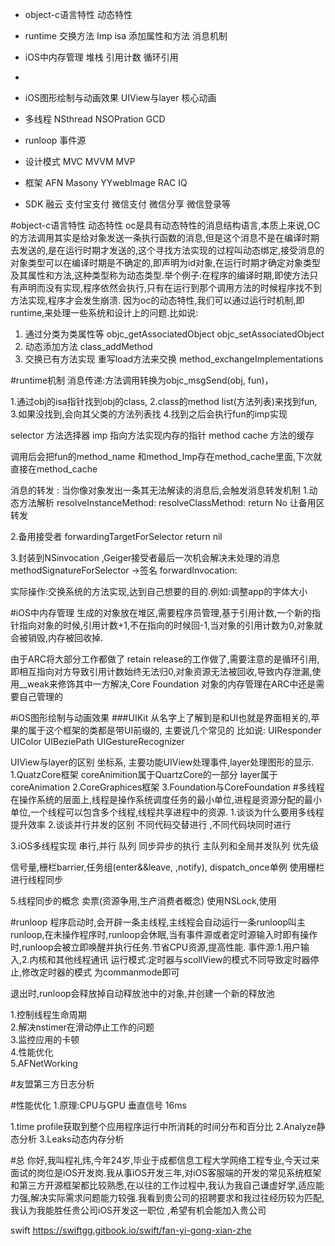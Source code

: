 * object-c语言特性 动态特性
* runtime  交换方法 Imp isa 添加属性和方法 消息机制

* iOS中内存管理 堆栈 引用计数 循环引用 
* 
* iOS图形绘制与动画效果 UIView与layer  核心动画

* 多线程 NSthread NSOPration GCD 
* runloop  事件源

* 设计模式  MVC MVVM MVP

* 框架  AFN Masony YYwebImage RAC  IQ
* SDK  融云 支付宝支付 微信支付 微信分享 微信登录等

#object-c语言特性 动态特性
oc是具有动态特性的消息结构语言,本质上来说,OC的方法调用其实是给对象发送一条执行函数的消息,但是这个消息不是在编译时期去发送的,是在运行时期才发送的,这个寻找方法实现的过程叫动态绑定,接受消息的对象类型可以在编译时期是不确定的,即声明为id对象,在运行时期才确定对象类型及其属性和方法,这种类型称为动态类型.举个例子:在程序的编译时期,即使方法只有声明而没有实现,程序依然会执行,只有在运行到那个调用方法的时候程序找不到方法实现,程序才会发生崩溃. 因为oc的动态特性,我们可以通过运行时机制,即runtime,来处理一些系统和设计上的问题.比如说:  
1. 通过分类为类属性等 objc_getAssociatedObject objc_setAssociatedObject
2. 动态添加方法 class_addMethod 
3. 交换已有方法实现 重写load方法来交换  method_exchangeImplementations


#runtime机制
消息传递:方法调用转换为objc_msgSend(obj, fun)，

1.通过obj的isa指针找到obj的class,
2.class的method list(方法列表)来找到fun,
3.如果没找到,会向其父类的方法列表找
4.找到之后会执行fun的imp实现 

selector 方法选择器
imp 指向方法实现内存的指针
method cache 方法的缓存

调用后会把fun的method_name 和method_Imp存在method_cache里面,下次就直接在method_cache

消息的转发 : 当你像对象发出一条其无法解读的消息后,会触发消息转发机制
1.动态方法解析 resolveInstanceMethod:
          resolveClassMethod: return No 让备用区转发  
          
2.备用接受者 forwardingTargetForSelector  return nil   

3.封装到NSinvocation ,Geiger接受者最后一次机会解决未处理的消息
methodSignatureForSelector ->签名 forwardInvocation:

实际操作:交换系统的方法实现,达到自己想要的目的.例如:调整app的字体大小

#iOS中内存管理
生成的对象放在堆区,需要程序员管理,基于引用计数,一个新的指针指向对象的时候,引用计数+1,不在指向的时候回-1,当对象的引用计数为0,对象就会被销毁,内存被回收掉.

由于ARC将大部分工作都做了 retain release的工作做了,需要注意的是循环引用,即相互指向对方导致引用计数始终无法归0,对象资源无法被回收,导致内存泄漏,使用__weak来修饰其中一方解决,Core Foundation 对象的内存管理在ARC中还是需要自己管理的

#iOS图形绘制与动画效果
###UIKit
从名字上了解到是和UI也就是界面相关的,苹果的属于这个框架的类都是带UI前缀的,
主要说几个常见的
比如说:
UIResponder
UIColor
UIBeziePath
UIGestureRecognizer


UIView与layer的区别 坐标系, 主要功能UIView处理事件,layer处理图形的显示.
1.QuatzCore框架 coreAnimition属于QuartzCore的一部分  layer属于coreAnimation 
2.CoreGraphices框架
3.Foundation与CoreFoundation
#多线程
在操作系统的层面上,线程是操作系统调度任务的最小单位,进程是资源分配的最小单位,一个线程可以包含多个线程,线程共享进程中的资源.
1.谈谈为什么要用多线程 提升效率 
2.谈谈并行并发的区别  不同代码交替进行 ,不同代码块同时进行

3.iOS多线程实现  串行,并行 队列 同步异步的执行 主队列和全局并发队列 优先级 

信号量,栅栏barrier,任务组(enter&&leave, ,notify), dispatch_once单例 使用栅栏进行线程同步 


5.线程同步的概念 卖票(资源争用,生产消费者概念) 使用NSLock,使用

#runloop
程序启动时,会开辟一条主线程,主线程会自动运行一条runloop叫主runloop,在未操作程序时,runloop会休眠,当有事件源或者定时源输入时即有操作时,runloop会被立即唤醒并执行任务.节省CPU资源,提高性能.
事件源:1.用户输入,2.内核和其他线程通讯 
运行模式:定时器与scollView的模式不同导致定时器停止,修改定时器的模式 为commanmode即可

退出时,runloop会释放掉自动释放池中的对象,并创建一个新的释放池

1.控制线程生命周期  
2.解决nstimer在滑动停止工作的问题  
3.监控应用的卡顿  
4.性能优化  
5.AFNetWorking

#友盟第三方日志分析

#性能优化
1.原理:CPU与GPU 垂直信号 16ms 

1.time profile获取到整个应用程序运行中所消耗的时间分布和百分比
2.Analyze静态分析
3.Leaks动态内存分析






#总
你好,我叫程礼炜,今年24岁,毕业于成都信息工程大学网络工程专业,今天过来面试的岗位是iOS开发岗.我从事iOS开发三年,对iOS客服端的开发的常见系统框架和第三方开源框架都比较熟悉,在以往的工作过程中,我认为我自己谦虚好学,适应能力强,解决实际需求问题能力较强.我看到贵公司的招聘要求和我过往经历较为匹配,我认为我能胜任贵公司iOS开发这一职位
,希望有机会能加入贵公司

swift
https://swiftgg.gitbook.io/swift/fan-yi-gong-xian-zhe
